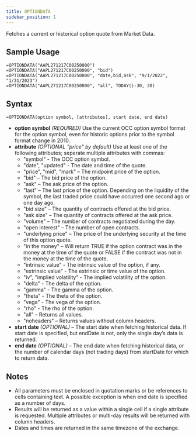 ```yaml
---
title: OPTIONDATA
sidebar_position: 1
---
```


Fetches a current or historical option quote from Market Data.

## Sample Usage
```excel-formula
=OPTIONDATA("AAPL271217C00250000")
=OPTIONDATA("AAPL271217C00250000", "bid")
=OPTIONDATA("AAPL271217C00250000", "date,bid,ask", "9/1/2022", "1/31/2023")
=OPTIONDATA("AAPL271217C00250000", "all", TODAY()-30, 30)
```
## Syntax
```excel-formula
=OPTIONDATA(option symbol, [attributes], start date, end date)
```

- **option symbol** _(REQUIRED)_ Use the current OCC option symbol format for the option symbol, even for historic options prior to the symbol format change in 2010.
- **attribute** _(OPTIONAL "price" by default)_ Use at least one of the following attributes; seperate multiple attributes with commas:
  - "symbol" - The OCC option symbol.
  - "date", "updated" - The date and time of the quote.
  - "price", "mid", "mark" – The midpoint price of the option.
  - "bid" – The bid price of the option.
  - "ask" – The ask price of the option.
  - "last" – The last price of the option. Depending on the liquidity of the symbol, the last traded price could have occurred one second ago or one day ago.
  - "bid size" – The quantity of contracts offered at the bid price.
  - "ask size" – The quantity of contracts offered at the ask price.
  - "volume" – The number of contracts negotiated during the day.
  - "open interest" – The number of open contracts.
  - "underlying price" – The price of the underlying security at the time of this option quote.
  - "in the money" – Will return TRUE if the option contract was in the money at the time of the quote or FALSE if the contract was not in the money at the time of the quote.
  - "intrinsic value" - The intrinsic value of the option, if any.
  - "extrinsic value" - The extrinsic or time value of the option.
  - "iv", "implied volatility" - The implied volatility of the option.
  - "delta" - The delta of the option.
  - "gamma" - The gamma of the option.
  - "theta" - The theta of the option.
  - "vega" - The vega of the option.
  - "rho" - The rho of the option.
  - "all" – Returns all values.
  - "noheaders" – Returns values without column headers.
- **start date** _(OPTIONAL)_ – The start date when fetching historical data. If start date is specified, but endDate is not, only the single day’s data is returned.
- **end date** _(OPTIONAL)_ – The end date when fetching historical data, or the number of calendar days (not trading days) from startDate for which to return data.

## Notes

- All parameters must be enclosed in quotation marks or be references to cells containing text. A possible exception is when end date is specified as a number of days.
- Results will be returned as a value within a single cell if a single attribute is requested. Multiple attributes or multi-day results will be returned with column headers.
- Dates and times are returned in the same timezone of the exchange.